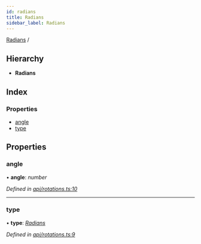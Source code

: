 ```yaml
---
id: radians
title: Radians
sidebar_label: Radians
---
```


[Radians](radians.md) /

## Hierarchy

* **Radians**

## Index

### Properties

* [angle](radians.md#angle)
* [type](radians.md#type)

## Properties

###  angle

• **angle**: *number*

*Defined in [api/rotations.ts:10](https://github.com/Hopding/pdf-lib/blob/57dc8a4/src/api/rotations.ts#L10)*

___

###  type

• **type**: *[Radians](../enums/rotationtypes.md#radians)*

*Defined in [api/rotations.ts:9](https://github.com/Hopding/pdf-lib/blob/57dc8a4/src/api/rotations.ts#L9)*